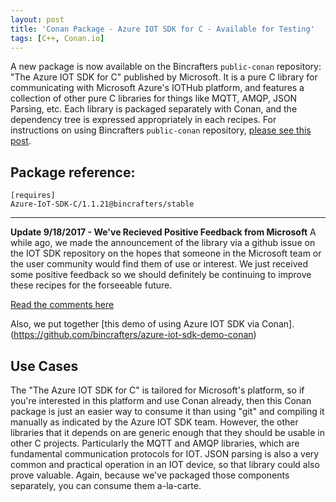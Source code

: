 ```yaml
---
layout: post
title: 'Conan Package - Azure IOT SDK for C - Available for Testing'
tags: [C++, Conan.io]
---
```


A new package is now available on the Bincrafters `public-conan` repository: "The Azure IOT SDK for C" published by Microsoft.  It is a pure C library for communicating with Microsoft Azure's IOTHub platform, and features a collection of other pure C libraries for things like MQTT, AMQP, JSON Parsing, etc.  Each library is packaged separately with Conan, and the dependency tree is expressed appropriately in each recipes. For instructions on using Bincrafters `public-conan` repository, [please see this post](2017-06-06-using-bincrafters-conan-repository.md).

## Package reference: 
```
[requires]
Azure-IoT-SDK-C/1.1.21@bincrafters/stable
```
---

**Update 9/18/2017 - We've Recieved Positive Feedback from Microsoft**
A while ago, we made the announcement of the library via a github issue on the IOT SDK repository on the hopes that someone in the Microsoft team or the user community would find them of use or interest.  We just received some positive feedback so we should definitely be continuing to improve these recipes for the forseeable future.  

[Read the comments here](https://github.com/Azure/azure-iot-sdk-c/issues/226)

Also, we put together [this demo of using Azure IOT SDK via Conan].(https://github.com/bincrafters/azure-iot-sdk-demo-conan)

## Use Cases
The "The Azure IOT SDK for C" is tailored for Microsoft's platform, so if you're interested in this platform and use Conan already, then this Conan package is just an easier way to consume it than using "git" and compiling it manually as indicated by the Azure IOT SDK team.  However, the other libraries that it depends on are generic enough that they should be usable in other C projects.  Particularly the MQTT and AMQP libraries, which are fundamental communication protocols for IOT.  JSON parsing is also a very common and practical operation in an IOT device, so that library could also prove valuable.  Again, because we've packaged those components separately, you can consume them a-la-carte. 


